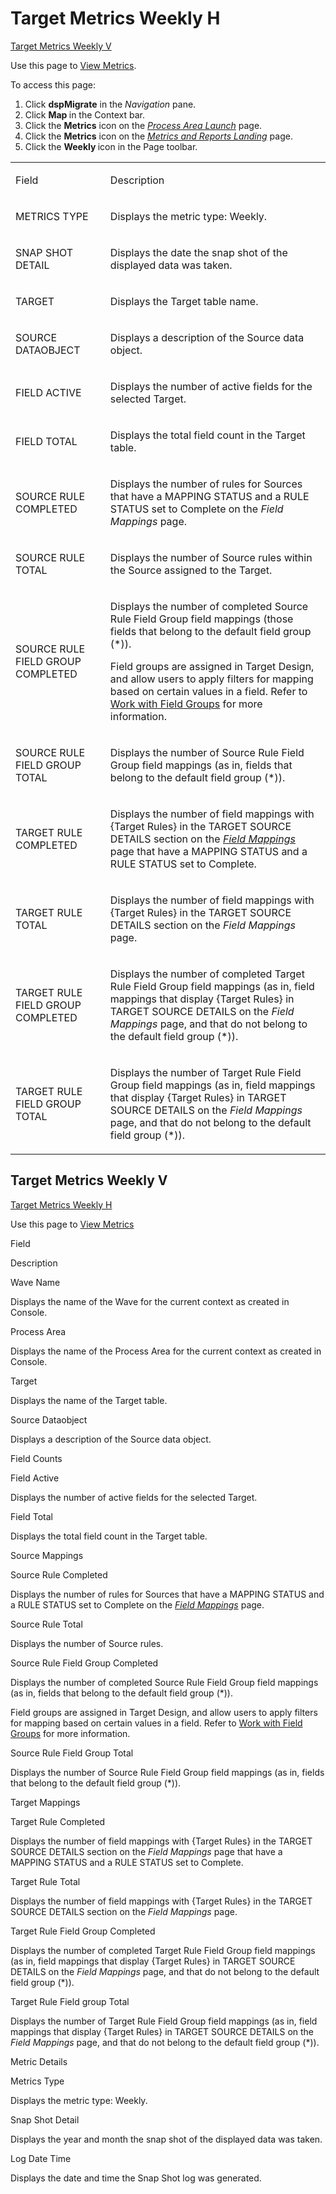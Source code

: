 # Target Metrics Weekly H

[Target Metrics Weekly V](#Target_Metrics_Weekly_V)

<div class="use">

Use this page to [View Metrics](../Use_Cases/View_Metrics_Map.htm).

</div>

To access this page:

1.  Click <span style="font-weight: bold;">dspMigrate</span> in the
    <span style="font-style: italic;">Navigation</span> pane.
2.  Click <span style="font-weight: bold;">Map </span>in the Context
    bar.
3.  Click the <span style="font-weight: bold;">Metrics</span> icon on
    the *[Process Area Launch](Process_Area_Launch_map.htm)* page.
4.  Click the <span style="font-weight: bold;">Metrics</span> icon on
    the <span style="font-style: italic;">[Metrics and Reports
    Landing](Metrics_and_Reports_Landing.htm)</span> page.
5.  Click the <span style="font-weight: bold;">Weekly </span>icon in the
    Page toolbar.

<table>
<tbody>
<tr class="odd">
<td><p>Field</p></td>
<td><p>Description</p></td>
</tr>
<tr class="even">
<td><p>METRICS TYPE</p></td>
<td><p>Displays the metric type: Weekly.</p></td>
</tr>
<tr class="odd">
<td><p>SNAP SHOT DETAIL</p></td>
<td><p>Displays the date the snap shot of the displayed data was taken.</p></td>
</tr>
<tr class="even">
<td><p>TARGET</p></td>
<td><p>Displays the Target table name.</p></td>
</tr>
<tr class="odd">
<td><p>SOURCE DATAOBJECT</p></td>
<td><p>Displays a description of the Source data object.</p></td>
</tr>
<tr class="even">
<td><p>FIELD ACTIVE</p></td>
<td><p>Displays the number of active fields for the selected Target.</p></td>
</tr>
<tr class="odd">
<td><p>FIELD TOTAL</p></td>
<td><p>Displays the total field count in the Target table.</p></td>
</tr>
<tr class="even">
<td><p>SOURCE RULE COMPLETED</p></td>
<td><p>Displays the number of rules for Sources that have a MAPPING STATUS and a RULE STATUS set to Complete on the <em>Field Mappings</em> page.</p></td>
</tr>
<tr class="odd">
<td><p>SOURCE RULE TOTAL</p></td>
<td><p>Displays the number of Source rules within the Source assigned to the Target.</p></td>
</tr>
<tr class="even">
<td><p>SOURCE RULE FIELD GROUP COMPLETED</p></td>
<td><p>Displays the number of completed Source Rule Field Group field mappings (those fields that belong to the default field group (*)).</p>
<p>Field groups are assigned in Target Design, and allow users to apply filters for mapping based on certain values in a field. Refer to <a href="../../Design/Use_Cases/Work_with_Field_Groups.htm">Work with Field Groups</a> for more information.</p></td>
</tr>
<tr class="odd">
<td><p>SOURCE RULE FIELD GROUP TOTAL</p></td>
<td><p>Displays the number of Source Rule Field Group field mappings (as in, fields that belong to the default field group (*)).</p></td>
</tr>
<tr class="even">
<td><p>TARGET RULE COMPLETED</p></td>
<td><p>Displays the number of field mappings with {Target Rules} in the TARGET SOURCE DETAILS section on the <em><a href="Field_Mappings_H.htm">Field Mappings</a></em> page that have a MAPPING STATUS and a RULE STATUS set to Complete.</p></td>
</tr>
<tr class="odd">
<td><p>TARGET RULE TOTAL</p></td>
<td><p>Displays the number of field mappings with {Target Rules} in the TARGET SOURCE DETAILS section on the <em>Field Mappings</em> page.</p></td>
</tr>
<tr class="even">
<td><p>TARGET RULE FIELD GROUP COMPLETED</p></td>
<td><p>Displays the number of completed Target Rule Field Group field mappings (as in, field mappings that display {Target Rules} in TARGET SOURCE DETAILS on the <em>Field Mappings</em> page, and that do not belong to the default field group (*)).</p></td>
</tr>
<tr class="odd">
<td><p>TARGET RULE FIELD GROUP TOTAL</p></td>
<td><p>Displays the number of Target Rule Field Group field mappings (as in, field mappings that display {Target Rules} in TARGET SOURCE DETAILS on the <em>Field Mappings</em> page, and that do not belong to the default field group (*)).</p></td>
</tr>
</tbody>
</table>

## <span id="Target_Metrics_Weekly_V"></span>Target Metrics Weekly V

[Target Metrics Weekly H](Targets_Metrics_Weekly_H.htm)

<div class="use">

Use this page to [View Metrics](../Use_Cases/View_Metrics_Map.htm)

</div>

Field

Description

Wave Name

Displays the name of the Wave for the current context as created in
Console.

Process Area

Displays the name of the Process Area for the current context as created
in Console.

Target

Displays the name of the Target table.

Source Dataobject

Displays a description of the Source data object.

Field Counts

Field Active

Displays the number of active fields for the selected Target.

Field Total

Displays the total field count in the Target table.

Source Mappings

Source Rule Completed

Displays the number of rules for Sources that have a MAPPING STATUS and
a RULE STATUS set to Complete on the *[Field
Mappings](Field_Mappings_H.htm)* page.

Source Rule Total

Displays the number of Source rules.

Source Rule Field Group Completed

Displays the number of completed Source Rule Field Group field mappings
(as in, fields that belong to the default field group (\*)).

Field groups are assigned in Target Design, and allow users to apply
filters for mapping based on certain values in a field. Refer to [Work
with Field Groups](../../Design/Use_Cases/Work_with_Field_Groups.htm)
for more information.

Source Rule Field Group Total

Displays the number of Source Rule Field Group field mappings (as in,
fields that belong to the default field group (\*)).

Target Mappings

Target Rule Completed

Displays the number of field mappings with {Target Rules} in the TARGET
SOURCE DETAILS section on the *Field Mappings* page that have a MAPPING
STATUS and a RULE STATUS set to Complete.

Target Rule Total

Displays the number of field mappings with {Target Rules} in the TARGET
SOURCE DETAILS section on the *Field Mappings* page.

Target Rule Field Group Completed

Displays the number of completed Target Rule Field Group field mappings
(as in, field mappings that display {Target Rules} in TARGET SOURCE
DETAILS on the *Field Mappings* page, and that do not belong to the
default field group (\*)).

Target Rule Field group Total

Displays the number of Target Rule Field Group field mappings (as in,
field mappings that display {Target Rules} in TARGET SOURCE DETAILS on
the *Field Mappings* page, and that do not belong to the default field
group (\*)).

Metric Details

Metrics Type

Displays the metric type: Weekly.

Snap Shot Detail

Displays the year and month the snap shot of the displayed data was
taken.

Log Date Time

Displays the date and time the Snap Shot log was generated.
